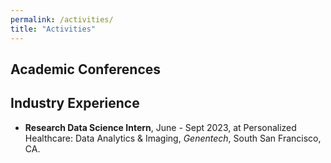 ```yaml
---
permalink: /activities/
title: "Activities"
---
```



## Academic Conferences


## Industry Experience
- **Research Data Science Intern**, June - Sept 2023, at Personalized Healthcare: Data Analytics & Imaging, *Genentech*, South San Francisco, CA.
